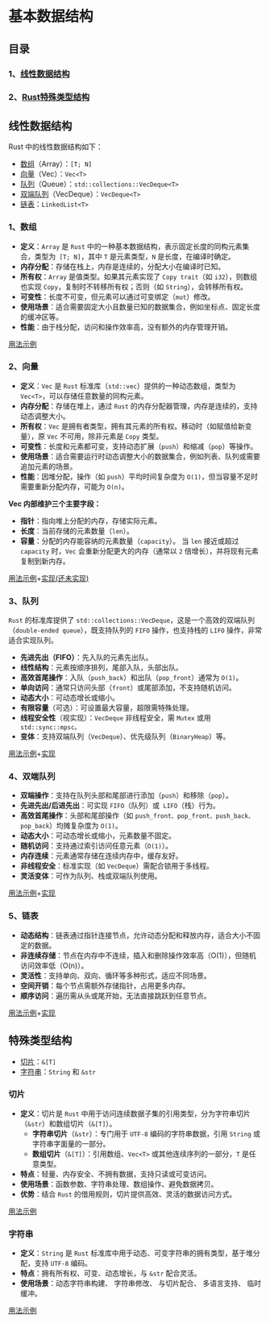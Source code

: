 # 基本数据结构


## 目录
 ### 1、[线性数据结构](#线性数据结构)
 ### 2、[Rust特殊类型结构](#特殊类型结构)


## 线性数据结构
Rust 中的线性数据结构如下：
- [数组](#1数组)（Array）：`[T; N]`
- [向量](#2向量)（Vec）：`Vec<T>`
- [队列](#3队列)（Queue）：`std::collections::VecDeque<T>`
- [双端队列](#4双端队列)（VecDeque）：`VecDeque<T>`
- [链表](#5链表)：`LinkedList<T>`

### 1、数组

- **定义**：`Array` 是 `Rust` 中的一种基本数据结构，表示固定长度的同构元素集合，类型为` [T; N]`，其中 `T` 是元素类型，`N` 是长度，在编译时确定。
- **内存分配**：存储在栈上，内存是连续的，分配大小在编译时已知。
- **所有权**：`Array` 是值类型。如果其元素实现了 `Copy trait`（如 `i32`），则数组也实现 `Copy`，复制时不转移所有权；否则（如 `String`），会转移所有权。
- **可变性**：长度不可变，但元素可以通过可变绑定（`mut`）修改。
- **使用场景**：适合需要固定大小且数量已知的数据集合，例如坐标点、固定长度的缓冲区等。
- **性能**：由于栈分配，访问和操作效率高，没有额外的内存管理开销。

[用法示例](./data_struct/src/array_example.rs)

### 2、向量

- **定义**：`Vec` 是 `Rust` 标准库（`std::vec`）提供的一种动态数组，类型为 `Vec<T>`，可以存储任意数量的同构元素。
- **内存分配**：存储在堆上，通过 `Rust` 的内存分配器管理，内存是连续的，支持动态调整大小。
- **所有权**：`Vec` 是拥有者类型，拥有其元素的所有权。移动时（如赋值给新变量），原 `Vec` 不可用，除非元素是 `Copy` 类型。
- **可变性**：长度和元素都可变，支持动态扩展（`push`）和缩减（`pop`）等操作。
- **使用场景**：适合需要运行时动态调整大小的数据集合，例如列表、队列或需要追加元素的场景。
- **性能**：因堆分配，操作（如 `push`）平均时间复杂度为 `O(1)`，但当容量不足时需要重新分配内存，可能为 `O(n)`。

**Vec 内部维护三个主要字段：**
- **指针**：指向堆上分配的内存，存储实际元素。
- **长度**：当前存储的元素数量（`len`）。
- **容量**：分配的内存能容纳的元素数量（`capacity`）。
当 `len` 接近或超过 `capacity` 时，`Vec` 会重新分配更大的内存（通常以 `2` 倍增长），并将现有元素复制到新内存。

[用法示例](./data_struct/src/vec_example.rs)+[实现(还未实现)]()

### 3、队列
`Rust` 的标准库提供了 `std::collections::VecDeque`，这是一个高效的双端队列（`double-ended queue`），既支持队列的 `FIFO` 操作，也支持栈的 `LIFO` 操作，非常适合实现队列。
- **先进先出（FIFO）**：先入队的元素先出队。
- **线性结构**：元素按顺序排列，尾部入队，头部出队。
- **高效首尾操作**：入队（`push_back`）和出队（`pop_front`）通常为 `O(1)`。
- **单向访问**：通常只访问头部（`front`）或尾部添加，不支持随机访问。
- **动态大小**：可动态增长或缩小。
- **有限容量**（可选）：可设置最大容量，超限需特殊处理。
- **线程安全性**（视实现）：`VecDeque` 非线程安全，需 `Mutex` 或用 `std::sync::mpsc。`
- **变体**：支持双端队列（`VecDeque`）、优先级队列（`BinaryHeap`）等。

[用法示例](./data_struct/src/queue_example.rs)+[实现](./data_struct/src/queue_achieve.rs)

### 4、双端队列
- **双端操作**：支持在队列头部和尾部进行添加（`push`）和移除（`pop`）。
- **先进先出/后进先出**：可实现 `FIFO`（队列）或` LIFO`（栈）行为。
- **高效首尾操作**：头部和尾部操作（如 `push_front、pop_front、push_back、pop_back`）均摊复杂度为 `O(1)`。
- **动态大小**：可动态增长或缩小，元素数量不固定。
- **随机访问**：支持通过索引访问任意元素（`O(1)`）。
- **内存连续**：元素通常存储在连续内存中，缓存友好。
- **非线程安全**：标准实现（如 `VecDeque`）需配合锁用于多线程。
- **灵活变体**：可作为队列、栈或双端队列使用。

[用法示例](./data_struct/src/deque_example.rs)+[实现](./data_struct/src/deque_achieve.rs)

### 5、链表
- **动态结构**：链表通过指针连接节点，允许动态分配和释放内存，适合大小不固定的数据。
- **非连续存储**：节点在内存中不连续，插入和删除操作效率高（O(1)），但随机访问效率低（O(n)）。
- **灵活性**：支持单向、双向、循环等多种形式，适应不同场景。
- **空间开销**：每个节点需额外存储指针，占用更多内存。
- **顺序访问**：遍历需从头或尾开始，无法直接跳跃到任意节点。

[用法示例](./data_struct/src/link_example.rs)+[实现](./data_struct/src/link_achieve.rs)

## 特殊类型结构
- [切片](#切片)：`&[T]`
- [字符串](#字符串)：`String` 和 `&str`

### 切片
- **定义**：切片是 `Rust` 中用于访问连续数据子集的引用类型，分为字符串切片（`&str`）和数组切片（`&[T]`）。
  - **字符串切片**（`&str`）：专门用于 `UTF-8` 编码的字符串数据，引用 `String` 或字符串字面量的一部分。
  - **数组切片**（`&[T]`）：引用数组、`Vec<T>` 或其他连续序列的一部分，`T` 是任意类型。
- **特点**：轻量、内存安全、不拥有数据，支持只读或可变访问。
- **使用场景**：函数参数、字符串处理、数组操作、避免数据拷贝。
- **优势**：结合 `Rust` 的借用规则，切片提供高效、灵活的数据访问方式。

[用法示例](./data_struct/src/slice_example.rs)

### 字符串

- **定义**：`String` 是 `Rust` 标准库中用于动态、可变字符串的拥有类型，基于堆分配，支持 `UTF-8` 编码。
- **特点**：拥有所有权、可变、动态增长，与 `&str` 配合灵活。
- **使用场景**：动态字符串构建、 字符串修改、 与切片配合、 多语言支持、 临时缓冲。

[用法示例](./data_struct/src/string_example.rs)























